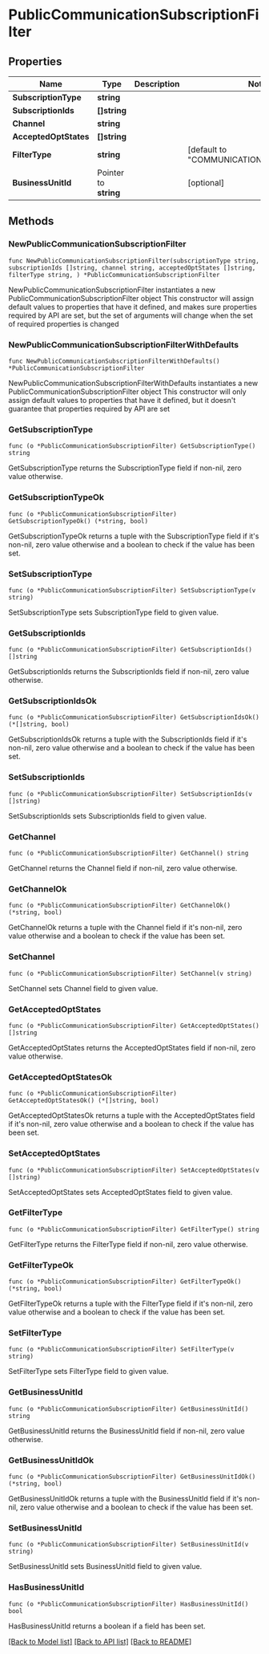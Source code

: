 # PublicCommunicationSubscriptionFilter

## Properties

Name | Type | Description | Notes
------------ | ------------- | ------------- | -------------
**SubscriptionType** | **string** |  | 
**SubscriptionIds** | **[]string** |  | 
**Channel** | **string** |  | 
**AcceptedOptStates** | **[]string** |  | 
**FilterType** | **string** |  | [default to "COMMUNICATION_SUBSCRIPTION"]
**BusinessUnitId** | Pointer to **string** |  | [optional] 

## Methods

### NewPublicCommunicationSubscriptionFilter

`func NewPublicCommunicationSubscriptionFilter(subscriptionType string, subscriptionIds []string, channel string, acceptedOptStates []string, filterType string, ) *PublicCommunicationSubscriptionFilter`

NewPublicCommunicationSubscriptionFilter instantiates a new PublicCommunicationSubscriptionFilter object
This constructor will assign default values to properties that have it defined,
and makes sure properties required by API are set, but the set of arguments
will change when the set of required properties is changed

### NewPublicCommunicationSubscriptionFilterWithDefaults

`func NewPublicCommunicationSubscriptionFilterWithDefaults() *PublicCommunicationSubscriptionFilter`

NewPublicCommunicationSubscriptionFilterWithDefaults instantiates a new PublicCommunicationSubscriptionFilter object
This constructor will only assign default values to properties that have it defined,
but it doesn't guarantee that properties required by API are set

### GetSubscriptionType

`func (o *PublicCommunicationSubscriptionFilter) GetSubscriptionType() string`

GetSubscriptionType returns the SubscriptionType field if non-nil, zero value otherwise.

### GetSubscriptionTypeOk

`func (o *PublicCommunicationSubscriptionFilter) GetSubscriptionTypeOk() (*string, bool)`

GetSubscriptionTypeOk returns a tuple with the SubscriptionType field if it's non-nil, zero value otherwise
and a boolean to check if the value has been set.

### SetSubscriptionType

`func (o *PublicCommunicationSubscriptionFilter) SetSubscriptionType(v string)`

SetSubscriptionType sets SubscriptionType field to given value.


### GetSubscriptionIds

`func (o *PublicCommunicationSubscriptionFilter) GetSubscriptionIds() []string`

GetSubscriptionIds returns the SubscriptionIds field if non-nil, zero value otherwise.

### GetSubscriptionIdsOk

`func (o *PublicCommunicationSubscriptionFilter) GetSubscriptionIdsOk() (*[]string, bool)`

GetSubscriptionIdsOk returns a tuple with the SubscriptionIds field if it's non-nil, zero value otherwise
and a boolean to check if the value has been set.

### SetSubscriptionIds

`func (o *PublicCommunicationSubscriptionFilter) SetSubscriptionIds(v []string)`

SetSubscriptionIds sets SubscriptionIds field to given value.


### GetChannel

`func (o *PublicCommunicationSubscriptionFilter) GetChannel() string`

GetChannel returns the Channel field if non-nil, zero value otherwise.

### GetChannelOk

`func (o *PublicCommunicationSubscriptionFilter) GetChannelOk() (*string, bool)`

GetChannelOk returns a tuple with the Channel field if it's non-nil, zero value otherwise
and a boolean to check if the value has been set.

### SetChannel

`func (o *PublicCommunicationSubscriptionFilter) SetChannel(v string)`

SetChannel sets Channel field to given value.


### GetAcceptedOptStates

`func (o *PublicCommunicationSubscriptionFilter) GetAcceptedOptStates() []string`

GetAcceptedOptStates returns the AcceptedOptStates field if non-nil, zero value otherwise.

### GetAcceptedOptStatesOk

`func (o *PublicCommunicationSubscriptionFilter) GetAcceptedOptStatesOk() (*[]string, bool)`

GetAcceptedOptStatesOk returns a tuple with the AcceptedOptStates field if it's non-nil, zero value otherwise
and a boolean to check if the value has been set.

### SetAcceptedOptStates

`func (o *PublicCommunicationSubscriptionFilter) SetAcceptedOptStates(v []string)`

SetAcceptedOptStates sets AcceptedOptStates field to given value.


### GetFilterType

`func (o *PublicCommunicationSubscriptionFilter) GetFilterType() string`

GetFilterType returns the FilterType field if non-nil, zero value otherwise.

### GetFilterTypeOk

`func (o *PublicCommunicationSubscriptionFilter) GetFilterTypeOk() (*string, bool)`

GetFilterTypeOk returns a tuple with the FilterType field if it's non-nil, zero value otherwise
and a boolean to check if the value has been set.

### SetFilterType

`func (o *PublicCommunicationSubscriptionFilter) SetFilterType(v string)`

SetFilterType sets FilterType field to given value.


### GetBusinessUnitId

`func (o *PublicCommunicationSubscriptionFilter) GetBusinessUnitId() string`

GetBusinessUnitId returns the BusinessUnitId field if non-nil, zero value otherwise.

### GetBusinessUnitIdOk

`func (o *PublicCommunicationSubscriptionFilter) GetBusinessUnitIdOk() (*string, bool)`

GetBusinessUnitIdOk returns a tuple with the BusinessUnitId field if it's non-nil, zero value otherwise
and a boolean to check if the value has been set.

### SetBusinessUnitId

`func (o *PublicCommunicationSubscriptionFilter) SetBusinessUnitId(v string)`

SetBusinessUnitId sets BusinessUnitId field to given value.

### HasBusinessUnitId

`func (o *PublicCommunicationSubscriptionFilter) HasBusinessUnitId() bool`

HasBusinessUnitId returns a boolean if a field has been set.


[[Back to Model list]](../README.md#documentation-for-models) [[Back to API list]](../README.md#documentation-for-api-endpoints) [[Back to README]](../README.md)


